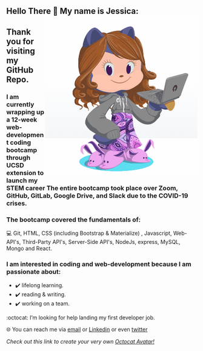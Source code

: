 ## Hello There 👋 My name is Jessica: <a><img align="right" src="https://github.com/jessicablank/jessicablank/blob/master/assets/OctoJessPlus.gif?raw=true"></a> 

## Thank you for visiting my GitHub Repo. 
### I am currently wrapping up a 12-week web-development coding bootcamp through UCSD extension to launch my STEM career  The entire bootcamp took place over Zoom, GitHub, GitLab, Google Drive, and Slack due to the COVID-19 crises. 
### The bootcamp covered the fundamentals of:
:computer: Git, HTML, CSS (including Bootstrap & Materialize) , Javascript, Web-API's, Third-Party API's, Server-Side API's, NodeJs, express, MySQL, Mongo and React. 

### I am interested in coding and web-development because I am passionate about:
- :heavy_check_mark: lifelong learning.
- :heavy_check_mark: reading & writing. 
- :heavy_check_mark: working on a team. 

:octocat: I’m looking for help landing my first developer job. 

:globe_with_meridians: You can reach me via [email](jessicablankemeier@gmail.com) or [Linkedin](https://www.linkedin.com/in/jessicablankemeier/) or even [twitter](https://twitter.com/JessBlankemeier) 

_Check out this link to create your very own [Octocat Avatar!](https://myoctocat.com/build-your-octocat/)_